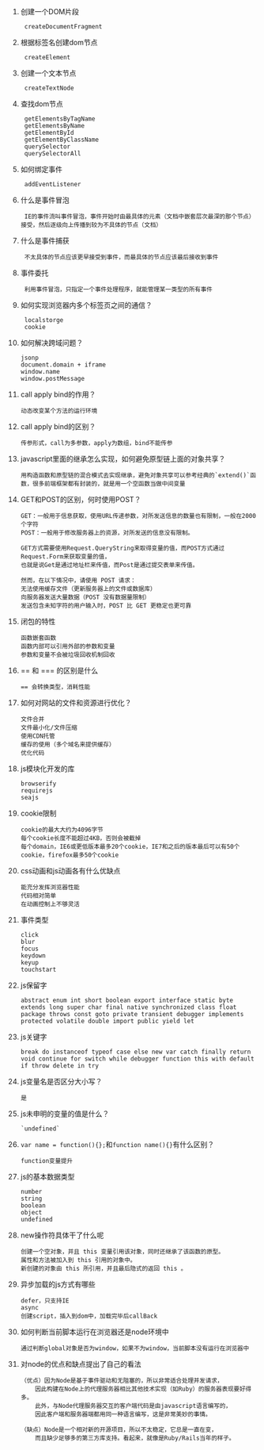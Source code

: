 1. 创建一个DOM片段

        createDocumentFragment

2. 根据标签名创建dom节点

        createElement

3. 创建一个文本节点

        createTextNode

4. 查找dom节点

        getElementsByTagName
        getElementsByName
        getElementById
        getElementByClassName
        querySelector
        querySelectorAll

5. 如何绑定事件

        addEventListener

6. 什么是事件冒泡

        IE的事件流叫事件冒泡，事件开始时由最具体的元素（文档中嵌套层次最深的那个节点）接受，然后逐级向上传播到较为不具体的节点（文档）

7. 什么是事件捕获

        不太具体的节点应该更早接受到事件，而最具体的节点应该最后接收到事件

8. 事件委托

        利用事件冒泡，只指定一个事件处理程序，就能管理某一类型的所有事件

9. 如何实现浏览器内多个标签页之间的通信？

        localstorge
        cookie

10. 如何解决跨域问题？

        jsonp
        document.domain + iframe
        window.name
        window.postMessage

11. call apply bind的作用？

        动态改变某个方法的运行环境

12. call apply bind的区别？

        传参形式，call为多参数，apply为数组，bind不能传参

13. javascript里面的继承怎么实现，如何避免原型链上面的对象共享？

        用构造函数和原型链的混合模式去实现继承，避免对象共享可以参考经典的`extend()`函数，很多前端框架都有封装的，就是用一个空函数当做中间变量

14. GET和POST的区别，何时使用POST？

        GET：一般用于信息获取，使用URL传递参数，对所发送信息的数量也有限制，一般在2000个字符
        POST：一般用于修改服务器上的资源，对所发送的信息没有限制。
       
        GET方式需要使用Request.QueryString来取得变量的值，而POST方式通过Request.Form来获取变量的值，
        也就是说Get是通过地址栏来传值，而Post是通过提交表单来传值。
       
        然而，在以下情况中，请使用 POST 请求：
        无法使用缓存文件（更新服务器上的文件或数据库）
        向服务器发送大量数据（POST 没有数据量限制）
        发送包含未知字符的用户输入时，POST 比 GET 更稳定也更可靠

15. 闭包的特性

        函数嵌套函数
        函数内部可以引用外部的参数和变量
        参数和变量不会被垃圾回收机制回收

16. == 和 === 的区别是什么

        == 会转换类型，消耗性能

19. 如何对网站的文件和资源进行优化？

        文件合并
        文件最小化/文件压缩
        使用CDN托管
        缓存的使用（多个域名来提供缓存）
        优化代码

19. js模块化开发的库

        browserify
        requirejs
        seajs

20. cookie限制

        cookie的最大大约为4096字节
        每个cookie长度不能超过4KB，否则会被截掉
        每个domain，IE6或更低版本最多20个cookie，IE7和之后的版本最后可以有50个cookie，firefox最多50个cookie

20. css动画和js动画各有什么优缺点

        能充分发挥浏览器性能
        代码相对简单
        在动画控制上不够灵活

21. 事件类型

        click
        blur
        focus
        keydown
        keyup
        touchstart

22. js保留字

        abstract enum int short boolean export interface static byte extends long super char final native synchronized class float package throws const goto private transient debugger implements protected volatile double import public yield let 

23. js关键字

        break do instanceof typeof case else new var catch finally return void continue for switch while debugger function this with default if throw delete in try

24. js变量名是否区分大小写？

        是

25. js未申明的变量的值是什么？

        `undefined`

27. `var name = function(){};`和`function name(){}`有什么区别？

        function变量提升
        
28. js的基本数据类型

        number
        string
        boolean
        object
        undefined
        
29. new操作符具体干了什么呢

        创建一个空对象，并且 this 变量引用该对象，同时还继承了该函数的原型。
        属性和方法被加入到 this 引用的对象中。
        新创建的对象由 this 所引用，并且最后隐式的返回 this 。

30. 异步加载的js方式有哪些

        defer，只支持IE
        async
        创建script，插入到dom中，加载完毕后callBack
        
31. 如何判断当前脚本运行在浏览器还是node环境中

        通过判断global对象是否为window，如果不为window，当前脚本没有运行在浏览器中
        
32. 对node的优点和缺点提出了自己的看法

        （优点）因为Node是基于事件驱动和无阻塞的，所以非常适合处理并发请求，
            因此构建在Node上的代理服务器相比其他技术实现（如Ruby）的服务器表现要好得多。
            此外，与Node代理服务器交互的客户端代码是由javascript语言编写的，
            因此客户端和服务器端都用同一种语言编写，这是非常美妙的事情。
        
        （缺点）Node是一个相对新的开源项目，所以不太稳定，它总是一直在变，
            而且缺少足够多的第三方库支持。看起来，就像是Ruby/Rails当年的样子。
            
